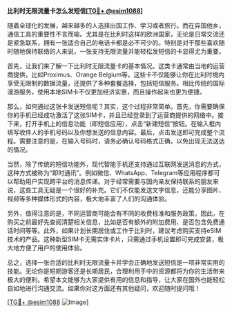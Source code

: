 **比利时无限流量卡怎么发短信[[TG💪+ @esim1088](https://t.me/s/esim1088)]**

随着全球化的发展，越来越多的人选择出国工作、学习或者旅行。而在异国他乡，通信工具的重要性不言而喻。尤其是在比利时这样的欧洲国家，无论是日常交流还是紧急联系，拥有一张适合自己的电话卡都是必不可少的。特别是对于那些喜欢随时随地保持联络的人来说，一张支持无限流量并能轻松发短信的卡显得尤为重要。

首先，让我们来了解一下比利时无限流量卡的基本情况。这类卡通常由当地的运营商提供，比如Proximus、Orange Belgium等。这些卡不仅能够让你在比利时境内享受无限制的数据流量，还提供了多种套餐选择，包括短信服务。相比传统的国际漫游服务，使用本地SIM卡不仅更加经济实惠，而且操作起来也更为便捷。

那么，如何通过这张卡发送短信呢？其实，这个过程非常简单。首先，你需要确保你的手机已经成功激活了这张SIM卡，并且已经登录到了运营商提供的网络中。接下来，打开手机上的信息功能（即短信应用），点击“新建短信”按钮。在输入框内填写收件人的手机号码以及你想发送的信息内容。最后，点击发送即可完成整个流程。需要注意的是，在输入号码时，请务必确认号码格式正确，以免出现无法送达的情况。

当然，除了传统的短信功能外，现代智能手机还支持通过互联网发送消息的方式，这种方式被称为“即时通讯”。例如微信、WhatsApp、Telegram等应用程序都可以帮助用户实现跨平台的消息传递。对于经常需要与国内亲友保持联系的朋友来说，这些工具无疑是一个很好的补充。它们不仅能发送文字信息，还能分享图片、视频等多种媒体形式的内容，极大地丰富了人们的沟通体验。

另外，值得注意的是，不同运营商可能会有不同的收费标准和服务政策。因此，在购买之前最好先查阅清楚相关信息，比如是否有额外的附加费用、是否包含免费通话时间等等。此外，如果计划长期居住或工作于比利时，建议考虑购买支持eSIM技术的产品。这种新型SIM卡无需实体卡片，只需通过手机设置即可完成安装，极大地方便了用户的使用体验。

总之，选择一张合适的比利时无限流量卡并学会正确地发送短信是一项非常实用的技能。无论你是短期游客还是长期居民，合理利用手中的资源都将为你的生活带来极大的便利。希望本文能够为大家提供有用的信息和指导，让大家在国外也能轻松自如地进行沟通交流。如果你对这方面还有其他疑问，欢迎随时提问哦！

[[TG💪+ @esim1088](https://t.me/s/esim1088) ![Image](https://i.postimg.cc/4NQfJmqS/Snipaste-2025-05-13-00-14-12.png)]
